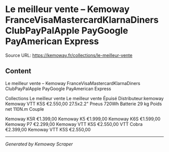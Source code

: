 # Le meilleur vente – Kemoway FranceVisaMastercardKlarnaDiners ClubPayPalApple PayGoogle PayAmerican Express

Source URL: https://kemoway.fr/collections/le-meilleur-vente

## Content

Le meilleur vente – Kemoway FranceVisaMastercardKlarnaDiners ClubPayPalApple PayGoogle PayAmerican Express

Collections Le meilleur vente Le meilleur vente Épuisé Distributeur:kemoway Kemoway VTT K5S €2.550,00 27.5x2.2" Pneus 720Wh Batterie 29 kg Poids net 110N.m Couple

Kemoway K5R €1.399,00 Kemoway K5 €1.999,00 Kemoway K6S €1.599,00 Kemoway P7 €2.299,00 Kemoway VTT K5S €2.550,00 VTT Cobra €2.399,00 Kemoway VTT K5S €2.550,00

---
*Generated by Kemoway Scraper*
